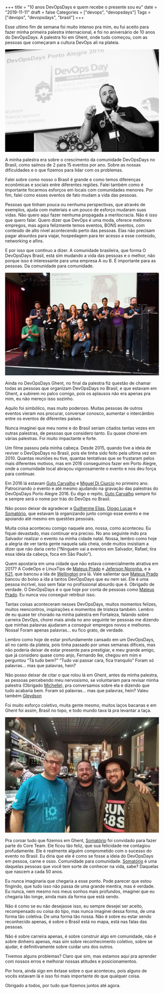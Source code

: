 +++
title = "10 anos DevOpsDays e quem recebe o presente sou eu"
date = "2019-11-11"
draft = false
Categories = ["devops", "devopsdays"]
Tags = ["devops", "devopsdays", "brasil"]
+++

Esse ultimo fim de semana foi muito intenso pra mim, eu fui aceito para fazer minha primeira palestra internacional, e foi no aniversário de 10 anos do DevOpsDays. A palestra foi em Ghent, onde tudo começou, com as pessoas que começaram a cultura DevOps ali na plateia.

![Minha primeira palestra em inglês](palestra-ghent.jpg)

A minha palestra era sobre o crescimento da comunidade DevOpsDays no Brasil, como saímos de 2 para 15 eventos por ano. Sobre as nossas dificuldades e o que fizemos para lidar com os problemas.

Falei sobre como nosso o Brasil é grande e como temos diferenças econômicas e sociais entre diferentes regiões. Falei também como é importante focarmos esforços em locais com comunidades menores. Por fim, falei como esses eventos de fato mudam a vida das pessoas.

Pessoas que tinham pouca ou nenhuma perspectivas, que através de exemplos, ajuda com materiais e um pouco de esforço mudaram suas vidas. Não quero aqui fazer nenhuma propagada a meritocracia. Não é isso que quero falar. Quero dizer que DevOps é uma moda, oferece melhores empregos, mas agora felizmente temos eventos, BONS eventos, com conteúdo de alto nível acontecendo perto das pessoas. Elas não precisam pagar absurdos para viajar, hospedagem para ter acesso a esse conteúdo, networking e afins.

E por isso que contínuo a dizer. A comunidade brasileira, que forma O DevOpsDays Brasil, está sim mudando a vida das pessoas e o melhor, não porque isso é interessante para uma empresa A ou B. É importante para as pessoas. Da comunidade para comunidade.

![Todos Juntos em Ghent](ghent-todos-juntos.jpg)

Ainda no DevOpsDays Ghent, no final da palestra fiz questão de chamar todas as pessoas que organizam DevOpsDays no Brasil, e que estavam em Ghent, a subirem no palco comigo, pois os aplausos não era apenas pra mim, eu não mereço isso sozinho.

Aquilo foi simbólico, mas muito poderoso. Muitas pessoas de outros eventos vieram nos procurar, conversar conosco, aumentar o intercâmbio entre os eventos de diferentes países.

Nunca imaginei que meu nome e do Brasil seriam citados tantas vezes em outras palestras, de pessoas que considero tanto. Eu quase chorei em várias palestras. Foi muito impactante e forte.

Um filme passou pela minha cabeça. Desde 2015, quando tive a ideia de reviver o DevOpsDays no Brasil, pois ele tinha sido feito pela ultima vez em 2010. Quantas reuniões eu tive, quantas tentativas que se frustaram pelos mais diferentes motivos, mas em 2016 conseguimos fazer em Porto Alegre, onde a comunidade local abraçou vigorosamente o evento e nos deu força para continuar.

Em 2016 lá estavam [Guto Carvalho](https://www.linkedin.com/in/devopsguto/) e [Miguel Di Ciurcio](https://www.linkedin.com/in/mciurcio/) no primeiro ano. Patrocinando o evento e até mesmo ajudando na gravação das palestras do DevOpsDays Porto Alegre 2016. Eu digo e repito, [Guto Carvalho](https://www.linkedin.com/in/devopsguto/) sempre foi e sempre será o nome por trás do DevOps no Brasil.

Não posso deixar de agradecer a [Guilherme Elias](https://www.linkedin.com/in/guilhermeeilas/), [Diogo Lucas](https://www.linkedin.com/in/diogo-lucas/) e [Somatório](https://www.linkedin.com/in/somatorio/), que estavam lá organizando junto comigo esse evento e me apoiando até mesmo em questões pessoais.

Muita coisa aconteceu comigo naquele ano, nossa, como aconteceu. Eu fiquei devastado, mas continuar era preciso. No ano seguinte indo pra Salvador realizar o evento na minha cidade natal. Nossa, lembro como hoje a alegria de ver tanta gente naquela sala cheia, onde muitos insistiam a dizer que não daria certo (“Ninguém vai a eventos em Salvador,  Rafael, tira essa ideia da cabeça, foca em São Paulo”).

Quem apostaria em uma cidade que não estava comercialmente atrativa em 2017? A CodeOps e LinuxTips de [Mateus Prado](https://www.linkedin.com/in/mateusprado/) e [Jeferson Noronha](https://www.linkedin.com/in/jefersonfernando/), e a [K21](https://www.linkedin.com/company/knowledge21/), que bancou a ida de [Wellington](https://www.linkedin.com/in/wfsilva/) pra lá. Vale salientar que [Mateus Prado](https://www.linkedin.com/in/mateusprado/) bancou do bolso a ida a tantos DevOpsDays que eu nem sei. Ele é uma pessoa incrível, isso sem falar no profissional absurdo que é. Obrigado de verdade. O DevOpsDays é o que hoje por conta de pessoas como [Mateus Prado](https://www.linkedin.com/in/mateusprado/). Eu nunca vou conseguir retribuir isso.

Tantas coisas aconteceram nesses DevOpsDays, muitos momentos felizes, muitos reencontros, inspirações e momentos de tristeza também. Lembro de eu quase ter chorado na minha palestra em Fortaleza, falando sobre carreira DevOps, chorei mais ainda no ano seguinte ter pessoas me dizendo que minhas palavras ajudaram a conseguir empregos novos e melhores. Nossa! Foram apenas palavras… eu fico grato, de verdade.

Lembro como hoje de estar profundamente cansado em um DevOpsDays, ali no canto da plateia, pois tinha passado por umas semanas difíceis, mas não poderia deixar de estar presente para prestigiar, e meu grande amigo, que já considero quase como anjo, Fernando Ike, chegou em mim e perguntou “Tá tudo bem?” “Tudo vai passar cara, fica tranquilo” Foram só palavras… mas que palavras, hein?

Não posso deixar de citar o que rolou lá em Ghent, antes da minha palestra, as pessoas percebendo meu nervosismo, se voluntariam para revisar minha palestra (Obrigado [Michelle](https://www.linkedin.com/in/michelleribeiro/)), pra conversamos sobre ela e dizendo que tudo acabaria bem. Foram só palavras… mas que palavras, hein? Valeu também [Gleydson](https://www.linkedin.com/in/gleydsonmazioli/)

Foi muito esforço coletivo, muita gente mesmo, muitos laços bacanas e em Ghent foi assim, Brasil no topo, e todo mundo tava lá pra levantar a taça.

![Eu, Somatório e Patrick](eu-soma-patrick.jpg)

Pra coroar tudo que fizemos em Ghent, [Somatório](https://www.linkedin.com/in/somatorio/) foi convidado para fazer parte do Core Team. Ele ficou tão feliz, que sua felicidade me contagiou profudamente. Ele é realmente alguém comprometido com o sucesso do evento no Brasil. Eu diria que ele é como se fosse a ideia do DevOpsDays em pessoa, carne e osso. Comunidade para comunidade. [Somatório](https://www.linkedin.com/in/somatorio/) é uma daquelas pessoas que você tem sorte de conhecer na vida, sabe? Daquelas que nascem a cada 50 anos.

Eu nunca imaginaria que chegaria a esse ponto. Pode parecer que estou fingindo, que tudo isso não passa de uma grande mentira, mas é verdade. Eu nunca, nem mesmo nos meus sonhos mais profundos, imaginei que eu chegaria tão longe, ainda mais da forma que está sendo.

Não é como se eu não desejasse isso, eu sempre desejei ser aceito, recompensado ou coisa do tipo, mas nunca imaginei dessa forma, de uma forma tão coletiva. De uma forma tão nossa. Não é sobre eu estar sendo reconhecido apenas, é sobre o Brasil está no mapa, está nas falas das pessoas.

Não é sobre carreira apenas, é sobre construir algo em comunidade, não é sobre dinheiro apenas, mas sim sobre reconhecimento coletivo, sobre se ajudar, é definitivamente sobre cuidar uns dos outros.

Tivemos alguns problemas? Claro que sim, mas estamos aqui pra aprender com nossos erros e melhorar nossas atitudes e posicionamentos.

Por hora, ainda sigo em êxtase sobre o que aconteceu, pois alguns de vocês estavam lá e isso foi mais importante do que qualquer coisa.

Obrigado a todos, por tudo que fizemos juntos até agora.
